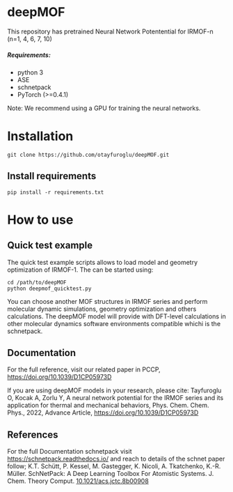 # deepMOF
This repository has pretrained Neural Network Potentential for IRMOF-n (n=1, 4, 6, 7, 10)
 
##### Requirements:
- python 3
- ASE
- schnetpack
- PyTorch (>=0.4.1)

Note: We recommend using a GPU for training the neural networks.

# Installation

```
git clone https://github.com/otayfuroglu/deepMOF.git

```
## Install requirements
```
pip install -r requirements.txt
```
# How to use

## Quick test example

The quick test example scripts allows to load model and geometry optimization of IRMOF-1.
The can be started using:

```
cd /path/to/deepMOF
python deepmof_quicktest.py
```
  
You can choose another MOF structures in IRMOF series and perform molecular dynamic simulations, geometry optimization and others calculations. The deepMOF model will provide with DFT-level calculations in other molecular dynamics software environments compatible whichi is the schnetpack.

## Documentation
For the full reference, visit our related paper in PCCP, https://doi.org/10.1039/D1CP05973D

If you are using deepMOF models in your research, please cite:
Tayfuroglu O, Kocak A, Zorlu Y, A neural network potential for the IRMOF series and its application for thermal and mechanical behaviors, Phys. Chem. Chem. Phys., 2022, Advance Article, https://doi.org/10.1039/D1CP05973D


## References
For the full Documentation schnetpack visit https://schnetpack.readthedocs.io/ 
and reach to details of the  schnet paper follow;
K.T. Schütt, P. Kessel, M. Gastegger, K. Nicoli, A. Tkatchenko, K.-R. Müller.
SchNetPack: A Deep Learning Toolbox For Atomistic Systems.
J. Chem. Theory Comput.
[10.1021/acs.jctc.8b00908](http://dx.doi.org/10.1021/acs.jctc.8b00908)


